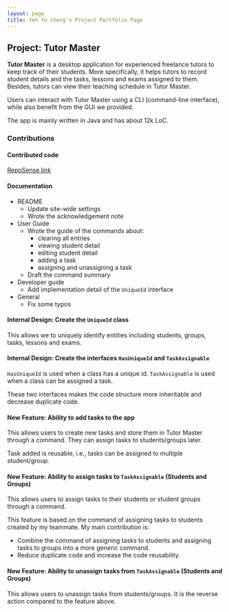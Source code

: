 ```yaml
---
layout: page
title: Yeh Yu Cheng's Project Portfolio Page
---
```


## Project: Tutor Master

**Tutor Master** is a desktop application for experienced freelance tutors to keep track of their students. More specifically, it helps tutors to record student details and the tasks, lessons and exams assigned to them. Besides, tutors can view their teaching schedule in Tutor Master.

Users can interact with Tutor Master using a CLI (command-line interface), while also benefit from the GUI we provided.

The app is mainly written in Java and has about 12k LoC.

### Contributions

#### Contributed code

[RepoSense link](https://nus-cs2103-ay2122s1.github.io/tp-dashboard/?search=&sort=groupTitle&sortWithin=title&timeframe=commit&mergegroup=&groupSelect=groupByRepos&breakdown=true&checkedFileTypes=docs~functional-code~test-code~other&since=2021-09-17&tabOpen=true&tabType=authorship&tabAuthor=eltonyeh&tabRepo=AY2122S1-CS2103T-W16-4%2Ftp%5Bmaster%5D&authorshipIsMergeGroup=false&authorshipFileTypes=docs~functional-code~test-code&authorshipIsBinaryFileTypeChecked=false)

#### Documentation

- README
  - Update site-wide settings
  - Wrote the acknowledgement note
- User Guide
  - Wrote the guide of the commands about:
    - clearing all entries
    - viewing student detail
    - editing student detail
    - adding a task
    - assigning and unassigning a task
  - Draft the command summary
- Developer guide
  - Add implementation detail of the `UniqueId` interface
- General
  - Fix some typos

#### Internal Design: Create the `UniqueId` class

This allows we to uniquely identify entities including students, groups, tasks, lessons and exams.

#### Internal Design: Create the interfaces `HasUniqueId` and `TaskAssignable`

`HasUniqueId` is used when a class has a unique id. `TaskAssignable` is used when a class can be assigned a task.

These two interfaces makes the code structure more inheritable and decrease duplicate code.

#### New Feature: Ability to add tasks to the app

This allows users to create new tasks and store them in Tutor Master through a command. They can assign tasks to students/groups later.

Task added is reusable, i.e., tasks can be assigned to multiple student/group.

#### New Feature: Ability to assign tasks to `TaskAssignable` (Students and Groups)

This allows users to assign tasks to their students or student groups through a command.

This feature is based on the command of assigning tasks to students created by my teammate. My main contribution is:
- Combine the command of assigning tasks to students and assigning tasks to groups into a more generic command.
- Reduce duplicate code and increase the code reusability.

#### New Feature: Ability to unassign tasks from `TaskAssignable` (Students and Groups)

This allows users to unassign tasks from students/groups. It is the reverse action compared to the feature above.
